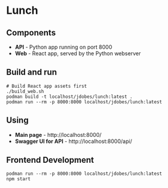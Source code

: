 # Lunch

## Components
- **API** - Python app running on port 8000
- **Web** - React app, served by the Python webserver

## Build and run

    # Build React app assets first
    ./build_web.sh
    podman build -t localhost/jdobes/lunch:latest .
    podman run --rm -p 8000:8000 localhost/jdobes/lunch:latest

## Using

- **Main page** - http://localhost:8000/
- **Swagger UI for API** - http://localhost:8000/api/

## Frontend Development

    podman run --rm -p 8000:8000 localhost/jdobes/lunch:latest
    npm start
